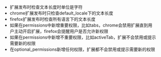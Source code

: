 * 扩展发布时检查文本长度时单位是字符
* chrome扩展发布时只检查default_locale下的文本长度
* firefox扩展发布时检查所有语言下的文本长度
* 如果在permissions中新增重要权限，比如tabs，chrome会禁用扩展直到用户主动开启扩展，firefox会提醒用户是否允许新权限
* 如果在permissions中新增不重要权限，比如activeTab，扩展不会禁用或提示需要新的权限
* 在optional_permissions新增任何权限，扩展都不会禁用或提示需要新的权限